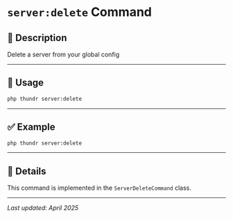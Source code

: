 # `server:delete` Command

## 📝 Description

Delete a server from your global config

---

## 🚀 Usage

```bash
php thundr server:delete
```





---

## ✅ Example

```bash
php thundr server:delete
```

---

## 🧠 Details

This command is implemented in the `ServerDeleteCommand` class.

---

_Last updated: April 2025_
